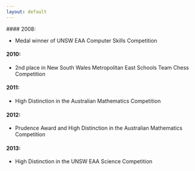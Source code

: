 ```yaml
---
layout: default
---
```


<div class="row marketing">
  #### 2008:
  
   - Medal winner of UNSW EAA Computer Skills Competition
  
  #### 2010:
  
   - 2nd place in New South Wales Metropolitan East Schools Team Chess Competition
  
  #### 2011:
  
   - High Distinction in the Australian Mathematics Competition
   
  #### 2012:
   
   -  Prudence Award and High Distinction in the Australian Mathematics Competition
   
  #### 2013:
  
   - High Distinction in the UNSW EAA Science Competition
  
</div>
